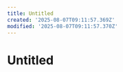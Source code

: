 ```yaml
---
title: Untitled
created: '2025-08-07T09:11:57.369Z'
modified: '2025-08-07T09:11:57.370Z'
---
```


# Untitled
